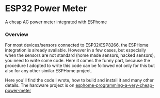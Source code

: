 # ESP32 Power Meter
A cheap AC power meter integrated with ESPhome

### Overview
For most devices/sensors connected to ESP32/ESP8266, the ESPHome integration is already available. 
However in a few cases, but especially when the sensors are not standard (home made sensors, hacked sensors), you need to write some code. 
Here it comes the funny part, because the procedure I adopted to write this code can be followed not only for this but also for any other similar ESPHome project. 

Here you'll find the code I wrote, how to build and install it and many other details. The hardware project is on 
[esphome-programming-a-very-cheap-power-meter](https://hackaday.io/project/197097-esphome-programming-a-very-cheap-power-meter)

